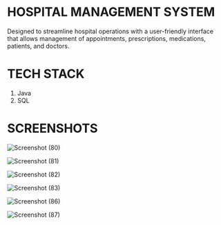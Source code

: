 # HOSPITAL MANAGEMENT SYSTEM
Designed to streamline hospital operations with a user-friendly interface that allows management of appointments, prescriptions, medications, patients, and doctors.
# TECH STACK
1. Java
2. SQL
# SCREENSHOTS

![Screenshot (80)](https://github.com/habi-navitha/Hospital-Management-System/assets/141555190/623f218e-6db2-4b7a-833d-4165738b7511)



![Screenshot (81)](https://github.com/habi-navitha/Hospital-Management-System/assets/141555190/0b919528-86c3-499b-bdbe-87fbdc77c40f)



![Screenshot (82)](https://github.com/habi-navitha/Hospital-Management-System/assets/141555190/430fdaeb-15c2-439f-aae3-0ce696798cc8)



![Screenshot (83)](https://github.com/habi-navitha/Hospital-Management-System/assets/141555190/3ca9f13f-b697-4f8c-89d6-143705886163)




![Screenshot (86)](https://github.com/habi-navitha/Hospital-Management-System/assets/141555190/d7bf5de3-d470-48c8-9be9-a2b12604833d)




![Screenshot (87)](https://github.com/habi-navitha/Hospital-Management-System/assets/141555190/6305c352-99a4-4377-83c2-2efacfbcc696)
